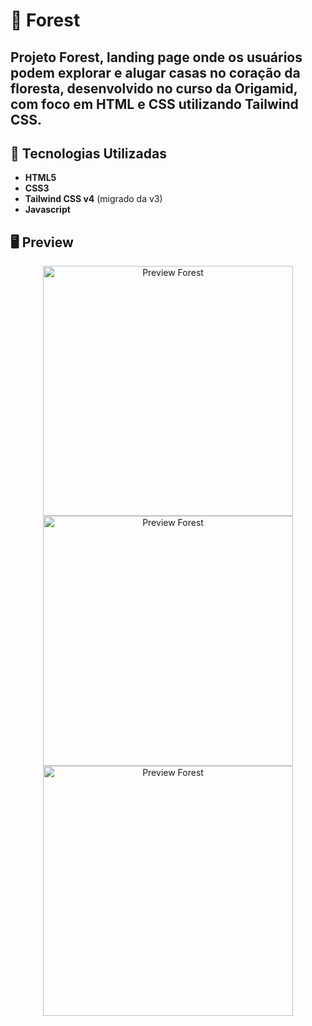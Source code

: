 # 🌲 Forest

Projeto **Forest**, landing page onde os usuários podem explorar e alugar casas no coração da floresta, desenvolvido no curso da **Origamid**, com foco em **HTML** e **CSS** utilizando **Tailwind CSS**.  
---

## 🚀 Tecnologias Utilizadas

- **HTML5**  
- **CSS3**  
- **Tailwind CSS v4** (migrado da v3)  
- **Javascript**

## 🖥️ Preview

<p align="center">
  <img src="./src/assets/img-preview1.png" alt="Preview Forest" width="400px"><br>
  <img src="./src/assets/img-preview2.png" alt="Preview Forest"width="400px"><br>
  <img src="./src/assets/img-preview3.png" alt="Preview Forest"width="400px">
</p>
